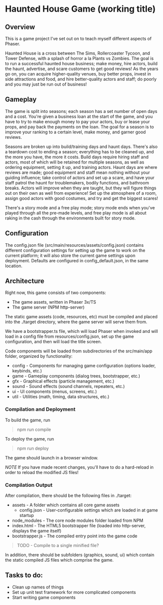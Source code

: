 # Haunted House Game (working title)

## Overview

This is a game project I've set out on to teach myself different aspects of Phaser.

Haunted House is a cross between The Sims, Rollercoaster Tycoon, and Tower Defense, with a splash of horror a la Plants vs Zombies. The goal is to run a successful haunted house business; make money, hire actors, build the haunt, advertise, and scare customers to get good reviews! As the years go on, you can acquire higher-quality venues, buy better props, invest in side attractions and food, and hire better-quality actors and staff; do poorly and you may just be run out of business!

## Gameplay

The game is split into seasons; each season has a set number of open days and a cost. You're given a business loan at the start of the game, and you have to try to make enough money to pay your actors, buy or lease your props, and pay back the payments on the loan. The goal for a season is to improve your ranking to a certain level, make money, and garner good reviews.

Seasons are broken up into build/training days and haunt days. There's also a teardown cost to ending a season; everything has to be cleaned up, and the more you have, the more it costs. Build days require hiring staff and actors, most of which will be retained for multiple seasons, as well as ordering equipment, setting it up, and training actors. Haunt days are where reviews are made; good equipment and staff mean nothing without your guiding influence; take control of actors and set up a scare, and have your staff patrol the haunt for troublemakers, bodily functions, and bathroom breaks. Actors will improve when they are taught, but they will figure things out on their own as well from experience! Set up the atmosphere of a room, assign good actors with good costumes, and try and get the biggest scares!

There's a story mode and a free play mode; story mode ends when you've played through all the pre-made levels, and free play mode is all about raking in the cash through the environments built for story mode.

## Configuration

The config.json file (src/main/resources/assets/config.json) contains different configuration settings for setting up the game to work on the current platform; it will also store the current game settings upon deployment. Defaults are configured in config_default.json, in the same location.

## Architecture

Right now, this game consists of two components:

* The game assets, written in Phaser 3x/TS
* The game server (NPM http-server)

The static game assets (code, resources, etc) must be compiled and placed into the ./target directory,
where the game server will serve them from.

We have a bootstrapper.ts file, which will load Phaser when invoked and will load in a config file from resources/config.json,
set up the game configuration, and then will load the title screen.

Code components will be loaded from subdirectories of the src/main/app folder, organized by functionality:

* config - Components for managing game configuration (options loader, keybinds, etc.)
* game - Gameplay components (dialog trees, bootstrapper, etc.)
* gfx - Graphical effects (particle management, etc.)
* sound - Sound effects (sound channels, repeaters, etc.)
* ui - UI components (menus, screens, etc.)
* util - Utilities (math, timing, data structures, etc.)

### Compilation and Deployment

To build the game, run

> npm run compile

To deploy the game, run

> npm run deploy

The game should launch in a browser window.

*NOTE* If you have made recent changes, you'll have to do a hard-reload in order to reload the modified JS files!

### Compilation Output

After compilation, there should be the following files in ./target:

* assets - A folder which contains all core game assets
    * config.json - User-configurable settings which are loaded in at game startup
* node_modules - The core node modules folder loaded from NPM
* index.html - The HTML5 bootstrapper file (loaded into http-server, displays the game itself)
* bootstrapper.js - The compiled entry point into the game code

> TODO - Compile to a single minified file?

In addition, there should be subfolders (graphics, sound, ui) which contain the static compiled JS files which comprise the game.

## Tasks to do:

* Clean up names of things
* Set up unit test framework for more complicated components
* Start writing game components